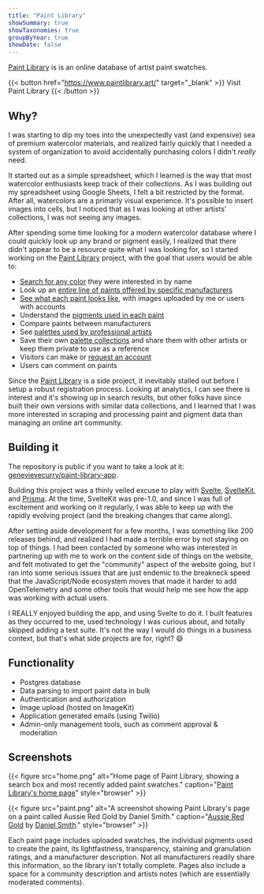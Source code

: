 ```yaml
---
title: "Paint Library"
showSummary: true
showTaxonomies: true
groupByYear: true
showDate: false
---
```


[Paint Library](https://www.paintlibrary.art/) is is an online database of artist paint swatches.

{{< button href="https://www.paintlibrary.art/" target="_blank" >}}
Visit Paint Library
{{< /button >}}

## Why?

I was starting to dip my toes into the unexpectedly vast (and expensive) sea of premium watercolor materials, and realized fairly quickly that I needed a system of organization to avoid accidentally purchasing colors I didn't _really_ need.

It started out as a simple spreadsheet, which I learned is the way that most watercolor enthusiasts keep track of their collections. As I was building out my spreadsheet using Google Sheets, I felt a bit restricted by the format. After all, watercolors are a primarly visual experience. It's possible to insert images into cells, but I noticed that as I was looking at other artists' collections, I was not seeing any images.

After spending some time looking for a modern watercolor database where I could quickly look up any brand or pigment easily, I realized that there didn't appear to be a resource quite what I was looking for, so I started working on the [Paint Library](https://www.paintlibrary.art/) project, with the goal that users would be able to:

- [Search for any color](https://www.paintlibrary.art/search/rose-madder) they were interested in by name
- Look up an [entire line of paints offered by specific manufacturers](https://www.paintlibrary.art/manufacturer/daniel-smith)
- [See what each paint looks like](https://www.paintlibrary.art/paint/88022595-69ce-4506-8614-e794e0b18524/moonglow), with images uploaded by me or users with accounts
- Understand the [pigments used in each paint](https://www.paintlibrary.art/pigments/blue/PB29)
- Compare paints between manufacturers
- See [palettes used by professional artists](https://www.paintlibrary.art/palette/beea6902-ebe1-4d63-ab3d-c331b5c439ca/nature)
- Save their own [palette collections](https://www.paintlibrary.art/palettes) and share them with other artists or keep them private to use as a reference
- Visitors can make or [request an account](https://www.paintlibrary.art/login/request)
- Users can comment on paints

Since the [Paint Library](https://www.paintlibrary.art/) is a side project, it inevitably stalled out before I setup a robust registration process. Looking at analytics, I can see there is interest and it's showing up in search results, but other folks have since built their own versions with similar data collections, and I learned that I was more interested in scraping and processing paint and pigment data than managing an online art community.

## Building it

The repository is public if you want to take a look at it: [genevievecurry/paint-library-app](https://github.com/genevievecurry/paint-library-app).

Building this project was a thinly veiled excuse to play with [Svelte](https://svelte.dev/), [SvelteKit](https://kit.svelte.dev/), and [Prisma](https://www.prisma.io/). At the time, SvelteKit was pre-1.0, and since I was full of excitement and working on it regularly, I was able to keep up with the rapidly evolving project (and the breaking changes that came along).

After setting aside development for a few months, I was something like 200 releases behind, and realized I had made a terrible error by not staying on top of things. I had been contacted by someone who was interested in partnering up with me to work on the content side of things on the website, and felt motivated to get the "community" aspect of the website going, but I ran into some serious issues that are just endemic to the breakneck speed that the JavaScript/Node ecosystem moves that made it harder to add OpenTelemetry and some other tools that would help me see how the app was working with actual users.

I REALLY enjoyed building the app, and using Svelte to do it. I built features as they occurred to me, used technology I was curious about, and totally skipped adding a test suite. It's not the way I would do things in a business context, but that's what side projects are for, right? :smile:

## Functionality

- Postgres database
- Data parsing to import paint data in bulk
- Authentication and authorization
- Image upload (hosted on ImageKit)
- Application generated emails (using Twilio)
- Admin-only management tools, such as comment approval & moderation

## Screenshots

{{< figure
    src="home.png"
    alt="Home page of Paint Library, showing a search box and most recently added paint swatches."
    caption="[Paint Library's home page](https://www.paintlibrary.art/)"
    style="browser"
    >}}

{{< figure
    src="paint.png"
    alt="A screenshot showing Paint Library's page on a paint called Aussie Red Gold by Daniel Smith."
    caption="[Aussie Red Gold](https://www.paintlibrary.art/paint/4010111e-cede-4660-a2cd-00882661f8ee/aussie-red-gold) by [Daniel Smith](https://www.paintlibrary.art/manufacturer/daniel-smith)."
    style="browser"
    >}}

Each paint page includes uploaded swatches, the individual pigments used to create the paint, its lightfastness, transparency, staining and granulation ratings, and a manufacturer description. Not all manufacturers readily share this information, so the library isn't totally complete. Pages also include a space for a community description and artists notes (which are essentially moderated comments).

